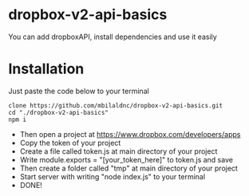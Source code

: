 # dropbox-v2-api-basics
You can add dropboxAPI, install dependencies and use it easily

# Installation
Just paste the code below to your terminal
```
clone https://github.com/mbilaldnc/dropbox-v2-api-basics.git
cd "./dropbox-v2-api-basics"
npm i
```
- Then open a project at https://www.dropbox.com/developers/apps
- Copy the token of your project
- Create a file called token.js at main directory of your project
- Write module.exports = "[your_token_here]" to token.js and save
- Then create a folder called "tmp" at main directory of your project
- Start server with writing "node index.js" to your terminal
- DONE!
